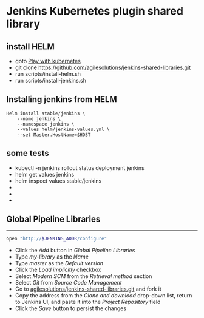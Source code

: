 # Jenkins Kubernetes plugin shared library

## install HELM

* goto [Play with kubernetes](https://labs.play-with-k8s.com/)
* git clone https://github.com/agilesolutions/jenkins-shared-libraries.git
* run scripts/install-helm.sh
* run scripts/install-jenkins.sh

## Installing jenkins from HELM

```
Helm install stable/jenkins \
    --name jenkins \
    --namespace jenkins \
    --values helm/jenkins-values.yml \
    --set Master.HostName=$HOST
```

## some tests

* kubectl -n jenkins rollout status deployment jenkins 
* helm get values jenkins
* helm inspect values stable/jenkins
* 
* 
* 

## Global Pipeline Libraries

---

```bash
open "http://$JENKINS_ADDR/configure"
```

* Click the *Add* button in *Global Pipeline Libraries*
* Type *my-library* as the *Name*
* Type *master* as the *Default version*
* Click the *Load implicitly* checkbox
* Select *Modern SCM* from the *Retrieval method* section
* Select *Git* from *Source Code Management*
* Go to [agilesolutions/jenkins-shared-libraries.git](https://github.com/agilesolutions/jenkins-shared-libraries.git) and fork it
* Copy the address from the *Clone and download* drop-down list, return to Jenkins UI, and paste it into the *Project Repository* field
* Click the *Save* button to persist the changes
